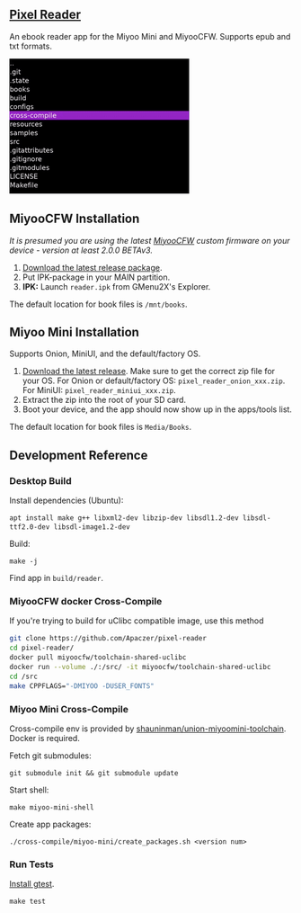 ## [Pixel Reader](https://github.com/ealang/pixel-reader)

An ebook reader app for the Miyoo Mini and MiyooCFW. Supports epub and txt formats.

![Screenshot](resources/demo.gif)

## MiyooCFW Installation

*It is presumed you are using the latest [MiyooCFW](https://github.com/TriForceX/MiyooCFW/) custom firmware on your device - version at least 2.0.0 BETAv3.*

1. [Download the latest release package](https://github.com/Apaczer/pixel-reader/releases).
1. Put IPK-package in your MAIN partition.
2. **IPK:** Launch ``reader.ipk`` from GMenu2X's Explorer.

The default location for book files is `/mnt/books`.

## Miyoo Mini Installation

Supports Onion, MiniUI, and the default/factory OS.

1. [Download the latest release](https://github.com/ealang/pixel-reader/releases). Make sure to get the correct zip file for your OS. For Onion or default/factory OS: `pixel_reader_onion_xxx.zip`. For MiniUI: `pixel_reader_miniui_xxx.zip`. 
2. Extract the zip into the root of your SD card.
3. Boot your device, and the app should now show up in the apps/tools list.

The default location for book files is `Media/Books`.

## Development Reference

### Desktop Build

Install dependencies (Ubuntu):
```
apt install make g++ libxml2-dev libzip-dev libsdl1.2-dev libsdl-ttf2.0-dev libsdl-image1.2-dev
```

Build:
```
make -j
```

Find app in `build/reader`.

### MiyooCFW docker Cross-Compile

If you're trying to build for uClibc compatible image, use this method

```sh
git clone https://github.com/Apaczer/pixel-reader
cd pixel-reader/
docker pull miyoocfw/toolchain-shared-uclibc
docker run --volume ./:/src/ -it miyoocfw/toolchain-shared-uclibc
cd /src
make CPPFLAGS="-DMIYOO -DUSER_FONTS"
```

### Miyoo Mini Cross-Compile

Cross-compile env is provided by [shauninman/union-miyoomini-toolchain](https://github.com/shauninman/union-miyoomini-toolchain). Docker is required.

Fetch git submodules:
```
git submodule init && git submodule update
```

Start shell:
```
make miyoo-mini-shell
```

Create app packages:
```
./cross-compile/miyoo-mini/create_packages.sh <version num>
```

### Run Tests

[Install gtest](https://github.com/google/googletest/blob/main/googletest/README.md).

```
make test
```
